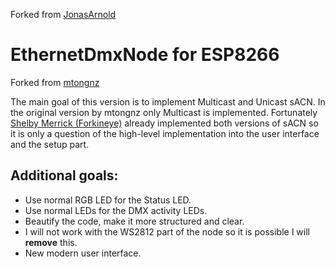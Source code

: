 Forked from [JonasArnold](https://github.com/JonasArnold/EthernetDmxNode_esp8266)
# EthernetDmxNode for ESP8266
Forked from [mtongnz](https://github.com/mtongnz/ESP8266_ArtNetNode_v2)

The main goal of this version is to implement Multicast and Unicast sACN. In the original version by mtongnz only Multicast is implemented.
Fortunately [Shelby Merrick (Forkineye)](https://github.com/forkineye) already implemented both versions of sACN so it is only a question of the high-level implementation into the user interface and the setup part.

## Additional goals:
 - Use normal RGB LED for the Status LED.
 - Use normal LEDs for the DMX activity LEDs.
 - Beautify the code, make it more structured and clear.
 - I will not work with the WS2812 part of the node so it is possible I will **remove** this.
 - New modern user interface.
